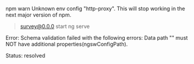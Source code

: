 npm warn Unknown env config "http-proxy". This will stop working in the next major version of npm.

> survey@0.0.0 start
> ng serve

Error: Schema validation failed with the following errors:
  Data path "" must NOT have additional properties(ngswConfigPath).

Status: resolved
